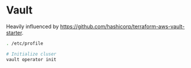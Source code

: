 # Vault

Heavily influenced by https://github.com/hashicorp/terraform-aws-vault-starter.

```bash
. /etc/profile

# Initialize cluser
vault operator init
```
